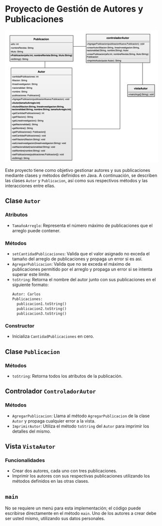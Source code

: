 
# Proyecto de Gestión de Autores y Publicaciones

![Diagrama de Clases](diagramaclases.png)

Este proyecto tiene como objetivo gestionar autores y sus publicaciones mediante clases y métodos definidos en Java. A continuación, se describen las clases `Autor` y `Publicacion`, así como sus respectivos métodos y las interacciones entre ellas.

## Clase `Autor`

### Atributos
- `TamañoArreglo`: Representa el número máximo de publicaciones que el arreglo puede contener.

### Métodos
- `setCantidadPublicaciones`: Valida que el valor asignado no exceda el tamaño del arreglo de publicaciones y propaga un error si es así.
- `AgregarPublicacion`: Valida que no se exceda el máximo de publicaciones permitido por el arreglo y propaga un error si se intenta superar este límite.
- `toString`: Retorna el nombre del autor junto con sus publicaciones en el siguiente formato:
  ```
  Autor: Carlos
  Publicaciones:
    publicacion1.toString()
    publicacion2.toString()
    publicacion3.toString()
  ```

### Constructor
- Inicializa `CantidadPublicaciones` en cero.

## Clase `Publicacion`

### Métodos
- `toString`: Retorna todos los atributos de la publicación.

## Controlador `ControladorAutor`

### Métodos
- `AgregarPublicacion`: Llama al método `AgregarPublicacion` de la clase `Autor` y propaga cualquier error a la vista.
- `ImprimirAutor`: Utiliza el método `toString` del `Autor` para imprimir los detalles del mismo.

## Vista `VistaAutor`

### Funcionalidades
- Crear dos autores, cada uno con tres publicaciones.
- Imprimir los autores con sus respectivas publicaciones utilizando los métodos definidos en las otras clases.

## `main`

No se requiere un menú para esta implementación; el código puede escribirse directamente en el método `main`. Uno de los autores a crear debe ser usted mismo, utilizando sus datos personales.
